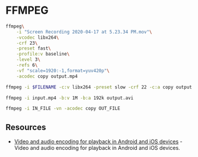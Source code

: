 # FFMPEG

```bash title="convert to H.264"
ffmpeg\
    -i "Screen Recording 2020-04-17 at 5.23.34 PM.mov"\
    -vcodec libx264\
    -crf 23\
    -preset fast\
    -profile:v baseline\
    -level 3\
    -refs 6\
    -vf "scale=1920:-1,format=yuv420p"\
    -acodec copy output.mp4
```

```bash title="standard preset"
ffmpeg -i $FILENAME -c:v libx264 -preset slow -crf 22 -c:a copy output.mkv
```

```bash title="resample bitrate"
ffmpeg -i input.mp4 -b:v 1M -b:a 192k output.avi
```

```bash title="extract audio"
ffmpeg -i IN_FILE -vn -acodec copy OUT_FILE
```

## Resources

- [Video and audio encoding for playback in Android and iOS devices](https://gist.github.com/pinge/b9f9ce1e4d399503f7c80df4c5d09f22) - Video and audio encoding for playback in Android and iOS devices.
